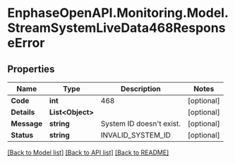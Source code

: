 # EnphaseOpenAPI.Monitoring.Model.StreamSystemLiveData468ResponseError

## Properties

Name | Type | Description | Notes
------------ | ------------- | ------------- | -------------
**Code** | **int** | 468 | [optional] 
**Details** | **List&lt;Object&gt;** |  | [optional] 
**Message** | **string** | System ID doesn&#39;t exist. | [optional] 
**Status** | **string** | INVALID_SYSTEM_ID | [optional] 

[[Back to Model list]](../README.md#documentation-for-models) [[Back to API list]](../README.md#documentation-for-api-endpoints) [[Back to README]](../README.md)

